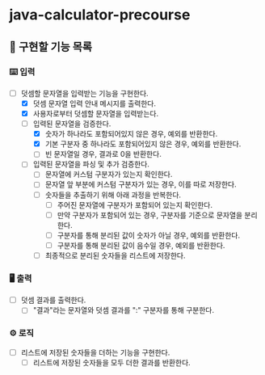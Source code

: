 # java-calculator-precourse

## 🚀 구현할 기능 목록 

### ⌨️ 입력

- [ ] 덧셈할 문자열을 입력받는 기능을 구현한다.
  - [x] 덧셈 문자열 입력 안내 메시지를 출력한다.
  - [x] 사용자로부터 덧셈할 문자열을 입력받는다.
  - [ ] 입력된 문자열을 검증한다.
    - [x] 숫자가 하나라도 포함되어있지 않은 경우, 예외를 반환한다.
    - [x] 기본 구분자 중 하나라도 포함되어있지 않은 경우, 예외를 반환한다.
    - [ ] 빈 문자열일 경우, 결과로 0을 반환한다.
  - [ ] 입력된 문자열을 파싱 및 추가 검증한다.
    - [ ] 문자열에 커스텀 구분자가 있는지 확인한다.
    - [ ] 문자열 앞 부분에 커스텀 구분자가 있는 경우, 이를 따로 저장한다.
    - [ ] 숫자들을 추출하기 위해 아래 과정을 반복한다.
      - [ ] 주어진 문자열에 구분자가 포함되어 있는지 확인한다.
      - [ ] 만약 구분자가 포함되어 있는 경우, 구분자를 기준으로 문자열을 분리한다.
      - [ ] 구분자를 통해 분리된 값이 숫자가 아닐 경우, 예외를 반환한다.
      - [ ] 구분자를 통해 분리된 값이 음수일 경우, 예외를 반환한다.
    - [ ] 최종적으로 분리된 숫자들을 리스트에 저장한다.

### 🖥 출력

- [ ] 덧셈 결과를 출력한다.
  - [ ] "결과"라는 문자열와 덧셈 결과를 ":" 구분자를 통해 구분한다.

### ⚙️ 로직

- [ ] 리스트에 저장된 숫자들을 더하는 기능을 구현한다.
  - [ ] 리스트에 저장된 숫자들을 모두 더한 결과를 반환한다.